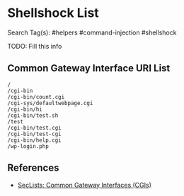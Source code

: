 # Shellshock List

Search Tag(s): #helpers #command-injection #shellshock

TODO: Fill this info

## Common Gateway Interface URI List

```
/
/cgi-bin
/cgi-bin/count.cgi
/cgi-sys/defaultwebpage.cgi
/cgi-bin/hi
/cgi-bin/test.sh
/test
/cgi-bin/test.cgi
/cgi-bin/test-cgi
/cgi-bin/help.cgi
/wp-login.php
```

## References

- [SecLists: Common Gateway Interfaces (CGIs)](https://github.com/danielmiessler/SecLists/blob/master/Discovery/Web-Content/CGIs.txt)